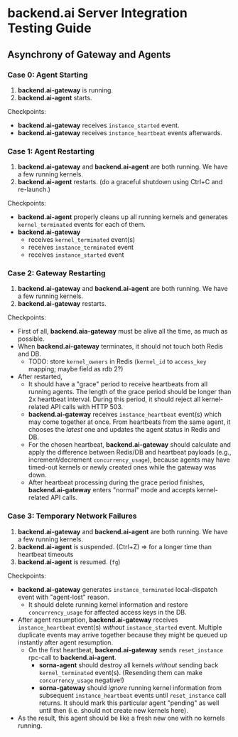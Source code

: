 # backend.ai Server Integration Testing Guide

## Asynchrony of Gateway and Agents

### Case 0: Agent Starting

1. **backend.ai-gateway** is running.
2. **backend.ai-agent** starts.

Checkpoints:

* **backend.ai-gateway** receives `instance_started` event.
* **backend.ai-gateway** receives `instance_heartbeat` events afterwards.

### Case 1: Agent Restarting

1. **backend.ai-gateway** and **backend.ai-agent** are both running. We have a few running kernels.
2. **backend.ai-agent** restarts. (do a graceful shutdown using Ctrl+C and re-launch.)

Checkpoints:

* **backend.ai-agent** properly cleans up all running kernels and generates `kernel_terminated` events for each of them.
* **backend.ai-gateway**
  * receives `kernel_terminated` event(s)
  * receives `instance_terminated` event
  * receives `instance_started` event

### Case 2: Gateway Restarting

1. **backend.ai-gateway** and **backend.ai-agent** are both running. We have a few running kernels.
2. **backend.ai-gateway** restarts.

Checkpoints:

* First of all, **backend.aia-gateway** must be alive all the time, as much as possible.
* When **backend.ai-gateway** terminates, it should not touch both Redis and DB.
  * TODO: store `kernel_owners` in Redis (`kernel_id` to `access_key` mapping; maybe field as rdb 2?)
* After restarted,
  * It should have a "grace" period to receive heartbeats from all running agents.
    The length of the grace period should be longer than 2x heartbeat interval.
    During this period, it should reject all kernel-related API calls with HTTP 503.
  * **backend.ai-gateway** receives `instance_heartbeat` event(s) which may come together at once.
    From heartbeats from the same agent, it chooses the *latest* one and updates the agent status in Redis and DB.
  * For the chosen heartbeat, **backend.ai-gateway** should calculate and apply the difference between Redis/DB and heartbeat payloads (e.g., increment/decrement `concurrency_usage`), because agents may have timed-out kernels or newly created ones while the gateway was down.
  * After heartbeat processing during the grace period finishes, **backend.ai-gateway** enters "normal" mode and accepts kernel-related API calls.

### Case 3: Temporary Network Failures

1. **backend.ai-gateway** and **backend.ai-agent** are both running. We have a few running kernels.
2. **backend.ai-agent** is suspended. (Ctrl+Z) => for a longer time than heartbeat timeouts
3. **backend.ai-agent** is resumed. (`fg`)

Checkpoints:

* **backend.ai-gateway** generates `instance_terminated` local-dispatch event with "agent-lost" reason.
  * It should delete running kernel information and restore `concurrency_usage` for affected access keys in the DB.
* After agent resumption, **backend.ai-gateway** receives `instance_heartbeat` event(s) *without* `instance_started` event. Multiple duplicate events may arrive together because they might be queued up instantly after agent resumption.
  * On the first heartbeat, **backend.ai-gateway** sends `reset_instance` rpc-call to **backend.ai-agent**.
    * **sorna-agent** should destroy all kernels *without* sending back `kernel_terminated` event(s).
      (Resending them can make `concurrency_usage` negative!)
    * **sorna-gateway** should *ignore* running kernel information from subsequent `instance_heartbeat` events until `reset_instance` call returns.
      It should mark this particular agent "pending" as well until then (i.e. should not create new kernels here).
* As the result, this agent should be like a fresh new one with no kernels running.
